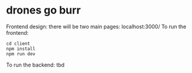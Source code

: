# drones go burr

Frontend design: there will be two main pages: localhost:3000/ 
To run the frontend:
```
cd client
npm install
npm run dev
```

To run the backend:
tbd